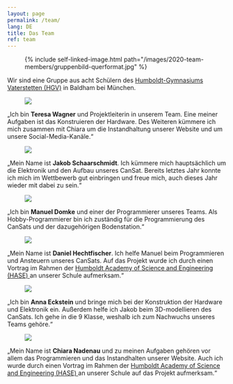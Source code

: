 ```yaml
---
layout: page
permalink: /team/
lang: DE
title: Das Team
ref: team
---
```


<div class="page-banner side-figure">
  <figure class="medium">
    {% include self-linked-image.html path="/images/2020-team-members/gruppenbild-querformat.jpg" %}
  </figure>
  <div>Wir sind eine Gruppe aus acht Schülern des <a href="http://www.humboldt-gym.de/" target="_blank" >Humboldt-Gymnasiums Vaterstetten (HGV)</a> in Baldham bei München.</div>
</div>

<section class="team-member-presentation side-figure" id="teresa">
  <figure>
    <img src="{{ site.baseurl }}/images/2020-team-members/teresa.jpg" />
  </figure>
  <span>„Ich bin <strong>Teresa Wagner</strong> und Projektleiterin in unserem Team. Eine meiner Aufgaben ist das Konstruieren der Hardware. Des Weiteren kümmere ich mich zusammen mit Chiara um die Instandhaltung unserer Website und um unsere Social-Media-Kanäle.“</span>
</section>

<section class="team-member-presentation side-figure" id="jakob">
  <figure>
    <img src="{{ site.baseurl }}/images/2020-team-members/jakob.jpg" />
  </figure>
  <span>„Mein Name ist <strong>Jakob Schaarschmidt</strong>. Ich kümmere mich hauptsächlich um die Elektronik und den Aufbau unseres CanSat. Bereits letztes Jahr konnte ich mich im Wettbewerb gut einbringen und freue mich, auch dieses Jahr wieder mit dabei zu sein.“</span>
</section>

<section class="team-member-presentation side-figure" id="manuel">
  <figure>
    <img src="{{ site.baseurl }}/images/2020-team-members/manuel.jpg" />
  </figure>
  <span>„Ich bin <strong>Manuel Domke</strong> und einer der Programmierer unseres Teams. Als Hobby-Programmierer bin ich zuständig für die Programmierung des CanSats und der dazugehörigen Bodenstation.“</span>
</section>

<section class="team-member-presentation side-figure" id="daniel">
  <figure>
    <img src="{{ site.baseurl }}/images/2020-team-members/daniel.jpg" />
  </figure>
  <span>„Mein Name ist <strong>Daniel Hechtfischer</strong>. Ich helfe Manuel beim Programmieren und Ansteuern unseres CanSats. Auf das Projekt wurde ich durch einen Vortrag im Rahmen der <a href="http://www.humboldt-gym.de/node/135" target="_blank" >Humboldt Academy of Science and Engineering (HASE) </a> an unserer Schule aufmerksam.“</span>
</section>

<section class="team-member-presentation side-figure" id="anna">
  <figure>
    <img src="{{ site.baseurl }}/images/2020-team-members/anna.jpg" />
  </figure>
  <span>„Ich bin <strong>Anna Eckstein</strong> und bringe mich bei der Konstruktion der Hardware und Elektronik ein. Außerdem helfe ich Jakob beim 3D-modellieren des CanSats. Ich gehe in die 9 Klasse, weshalb ich zum Nachwuchs unseres Teams gehöre.“</span>
</section>

<section class="team-member-presentation side-figure" id="chiara">
  <figure>
    <img src="{{ site.baseurl }}/images/2020-team-members/chiara.jpg" />
  </figure>
  <span>„Mein Name ist <strong>Chiara Nadenau</strong> und zu meinen Aufgaben gehören vor allem das Programmieren und das Instandhalten unserer Website. Auch ich wurde durch einen Vortrag im Rahmen der <a href="http://www.humboldt-gym.de/node/135" target="_blank" >Humboldt Academy of Science and Engineering (HASE) </a> an unserer Schule auf das Projekt aufmerksam.“</span>
</section>
